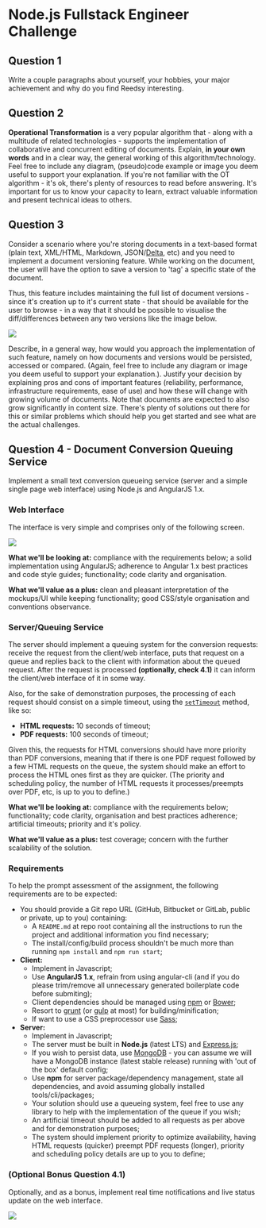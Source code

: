 # Node.js Fullstack Engineer Challenge

## Question 1

Write a couple paragraphs about yourself, your hobbies, your major achievement and why do you find Reedsy interesting.

## Question 2

**Operational Transformation** is a very popular algorithm that - along with a multitude of related technologies - supports the implementation of collaborative and concurrent editing of documents. Explain, **in your own words** and in a clear way, the general working of this algorithm/technology. Feel free to include any diagram, (pseudo)code example or image you deem useful to support your explanation. If you're not familiar with the OT algorithm - it's ok, there's plenty of resources to read before answering. It's important for us to know your capacity to learn, extract valuable information and present technical ideas to others.

## Question 3

Consider a scenario where you're storing documents in a text-based format (plain text, XML/HTML, Markdown, JSON/[Delta](https://quilljs.com/docs/delta), etc) and you need to implement a document versioning feature. While working on the document, the user will have the option to save a version to 'tag' a specific state of the document.

Thus, this feature includes maintaining the full list of document versions - since it's creation up to it's current state - that should be available for the user to browse - in a way that it should be possible to visualise the diff/differences between any two versions like the image below.

![](http://content.gcflearnfree.org/topics/174/wd10_reviewing_example.png)

Describe, in a general way, how would you approach the implementation of such feature, namely on how documents and versions would be persisted, accessed or compared. (Again, feel free to include any diagram or image you deem useful to support your explanation.). Justify your decision by explaining pros and cons of important features (reliability, performance, infrastructure requirements, ease of use) and how these will change with growing volume of documents. Note that documents are expected to also grow significantly in content size. There's plenty of solutions out there for this or similar problems which should help you get started and see what are the actual challenges.

## Question 4 - Document Conversion Queuing Service

Implement a small text conversion queueing service (server and a simple single page web interface) using Node.js and AngularJS 1.x.

### Web Interface

The interface is very simple and comprises only of the following screen.

![](https://gist.githubusercontent.com/pedrosanta/ae0c133195fdcdb9663a41bb0cfb253a/raw/d91f7e00776fa576ba3b7ce6d094936dd158cb8f/1-conversions-screen.png)

**What we'll be looking at:** compliance with the requirements below; a solid implementation using AngularJS; adherence to Angular 1.x best practices and code style guides; functionality; code clarity and organisation.

**What we'll value as a plus:** clean and pleasant interpretation of the mockups/UI while keeping functionality; good CSS/style organisation and conventions observance.

### Server/Queuing Service

The server should implement a queuing system for the conversion requests: receive the request from the client/web interface, puts that request on a queue and replies back to the client with information about the queued request. After the request is processed **(optionally, check 4.1)** it can inform the client/web interface of it in some way.

Also, for the sake of demonstration purposes, the processing of each request should consist on a simple timeout, using the [`setTimeout`](https://nodejs.org/api/timers.html#timers_settimeout_callback_delay_args) method, like so:

- **HTML requests:** 10 seconds of timeout;
- **PDF requests:** 100 seconds of timeout;

Given this, the requests for HTML conversions should have more priority than PDF conversions, meaning that if there is one PDF request followed by a few HTML requests on the queue, the system should make an effort to process the HTML ones first as they are quicker. (The priority and scheduling policy, the number of HTML requests it processes/preempts over PDF, etc, is up to you to define.)

**What we'll be looking at:** compliance with the requirements below; functionality; code clarity, organisation and best practices adherence; artificial timeouts; priority and it's policy.

**What we'll value as a plus:** test coverage; concern with the further scalability of the solution.

### Requirements

To help the prompt assessment of the assignment, the following requirements are to be expected:

* You should provide a Git repo URL (GitHub, Bitbucket or GitLab, public or private, up to you) containing:
  * A `README.md` at repo root containing all the instructions to run the project and additional information you find necessary;
  * The install/config/build process shouldn't be much more than running `npm install` and `npm run start`;
* **Client:**
  * Implement in Javascript;
  * Use **AngularJS 1.x**, refrain from using angular-cli (and if you do please trim/remove all unnecessary generated boilerplate code before submiting);
  * Client dependencies should be managed using [npm](https://www.npmjs.com) or [Bower](https://bower.io);
  * Resort to [grunt](https://gruntjs.com) (or [gulp](http://gulpjs.com) at most) for building/minification;
  * If want to use a CSS preprocessor use [Sass](http://sass-lang.com);
* **Server:**
  * Implement in Javascript;
  * The server must be built in **Node.js** (latest LTS) and [Express.js](http://expressjs.com);
  * If you wish to persist data, use [MongoDB](https://www.mongodb.com) - you can assume we will have a MongoDB instance (latest stable release) running with 'out of the box' default config;
  * Use **npm** for server package/dependency management, state all dependencies, and avoid assuming globally installed tools/cli/packages;
  * Your solution should use a queueing system, feel free to use any library to help with the implementation of the queue if you wish;
  * An artificial timeout should be added to all requests as per above and for demonstration purposes;
  * The system should implement priority to optimize availability, having HTML requests (quicker) preempt PDF requests (longer), priority and scheduling policy details are up to you to define;

### (Optional Bonus Question 4.1)

Optionally, and as a bonus, implement real time notifications and live status update on the web interface.

![](https://gist.githubusercontent.com/pedrosanta/ae0c133195fdcdb9663a41bb0cfb253a/raw/d91f7e00776fa576ba3b7ce6d094936dd158cb8f/2-conversions-notifications-screen.png)
